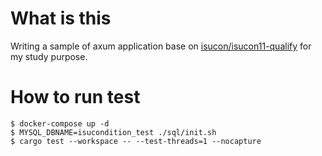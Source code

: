 # What is this

Writing a sample of axum application base on [isucon/isucon11-qualify](https://github.com/isucon/isucon11-qualify) for my study purpose.

# How to run test

```
$ docker-compose up -d
$ MYSQL_DBNAME=isucondition_test ./sql/init.sh
$ cargo test --workspace -- --test-threads=1 --nocapture
```
